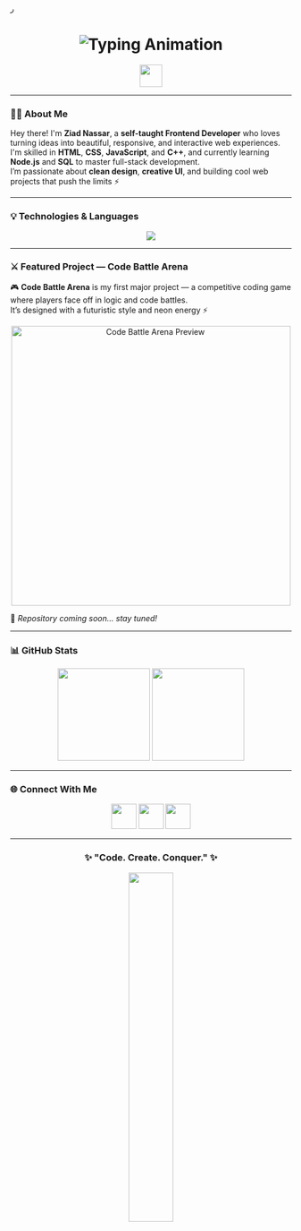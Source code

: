 ر<!-- 💙 README by Ziad Nassar 💙 -->
<h1 align="center">
  <img src="https://readme-typing-svg.herokuapp.com?font=Orbitron&size=30&duration=3000&color=00BFFF&center=true&vCenter=true&lines=Hey+there!+I'm+Ziad+Nassar;Frontend+Developer;Creator+of+Code+Battle+Arena;Always+Learning+New+Tech!+⚡" alt="Typing Animation" />
</h1>

<p align="center">
  <img src="https://media.giphy.com/media/hvRJCLFzcasrR4ia7z/giphy.gif" width="40px"/>
</p>

---

### 👨‍💻 About Me  
Hey there! I'm **Ziad Nassar**, a **self-taught Frontend Developer** who loves turning ideas into beautiful, responsive, and interactive web experiences.  
I'm skilled in **HTML**, **CSS**, **JavaScript**, and **C++**, and currently learning **Node.js** and **SQL** to master full-stack development.  
I’m passionate about **clean design**, **creative UI**, and building cool web projects that push the limits ⚡  

---

### 💡 Technologies & Languages  

<p align="center">
  <img src="https://skillicons.dev/icons?i=html,css,js,cpp,nodejs,mysql,react,bootstrap&theme=dark" />
</p>

---

### ⚔️ Featured Project — Code Battle Arena  

🎮 **Code Battle Arena** is my first major project — a competitive coding game where players face off in logic and code battles.  
It’s designed with a futuristic style and neon energy ⚡  

<p align="center">
  <img src="https://github.com/MarikIshtar007/MarikIshtar007/blob/master/images/matrix.gif" width="500px" alt="Code Battle Arena Preview"/>
</p>

🔗 *Repository coming soon... stay tuned!*  

---

### 📊 GitHub Stats  

<p align="center">
  <img src="https://github-readme-stats.vercel.app/api?username=ziadnasar6-lgtm&show_icons=true&theme=tokyonight&hide_border=true&bg_color=0D1117" height="165"/>
  <img src="https://github-readme-streak-stats.herokuapp.com/?user=ziadnasar6-lgtm&theme=tokyonight&hide_border=true&background=0D1117" height="165"/>
</p>

---

### 🌐 Connect With Me  

<p align="center">
  <a href="https://github.com/ziadnasar6-lgtm"><img src="https://skillicons.dev/icons?i=github&theme=dark" width="45" /></a>
  <a href="mailto:ziadnasar6@gmail.com"><img src="https://skillicons.dev/icons?i=gmail&theme=dark" width="45" /></a>
  <a href="https://linkedin.com/in/ziadnasar6"><img src="https://skillicons.dev/icons?i=linkedin&theme=dark" width="45" /></a>
</p>

---

<h3 align="center">✨ "Code. Create. Conquer." ✨</h3>

<p align="center">
  <img src="https://github.com/MarikIshtar007/MarikIshtar007/blob/master/images/matrix.gif" width="40%">
</p>
